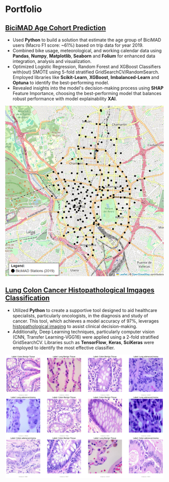 # Portfolio

## [BiciMAD Age Cohort Prediction](https://github.com/jdecampo/xai_age_cohort_prediction_bss)

- Used **Python** to build a solution that estimate the age group of BiciMAD users (Macro F1 score: ~61%) based on trip data for year 2019.
- Combined bike usage, meteorological, and working calendar data using **Pandas**, **Numpy**, **Matplotlib**, **Seaborn** and **Folium** for enhanced data integration, analysis and visualization.
- Optimized Logistic Regression, Random Forest and XGBoost Classifiers with(out) SMOTE using 5-fold stratified GridSearchCV/RandomSearch. Employed libraries like **Scikit-Learn**, **XGBoost**, **Imbalanced-Learn** and **Optuna** to identify the best-performing model.
- Revealed insights into the model's decision-making process using **SHAP** Feature Importance, choosing the best-performing model that balances robust performance with model explainability **XAI**.

![image](https://github.com/jdecampo/jdecampo.github.io/blob/main/assets/img/map_bicimad_statations.png)

## [Lung Colon Cancer Histopathological Imgages Classification](https://github.com/jdecampo/lung_colon_cancer_img_classification)

- Utilized **Python** to create a supportive tool designed to aid healthcare specialists, particularly oncologists, in the diagnosis and study of cancer. This tool, which achieves a model accuracy of 97%, leverages [histopathological imaging](https://arxiv.org/abs/1912.12142v1) to assist clinical decision-making.
- Additionally, Deep Learning techniques, particularly computer vision (CNN, Transfer Learning-VGG16) were applied using a 2-fold stratified GridSearchCV. Libraries such as **TensorFlow**, **Keras**, **SciKeras** were employed to identify the most effective classifier.

![image](https://github.com/jdecampo/jdecampo.github.io/blob/main/assets/img/eda_lung_colon_cancer_images.png)

